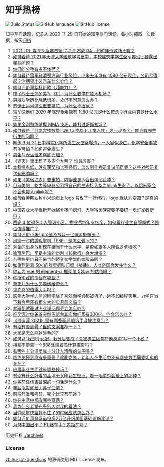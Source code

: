 # 知乎热榜
[![Build Status](https://github.com/ToWeLong/zhihu-hot-questions/workflows/CI/badge.svg)](https://github.com/ToWeLong/zhihu-hot-questions/actions)
[![GitHub language](https://img.shields.io/badge/language-golang-orange.svg)](https://golang.org/)
[![GitHub license](https://img.shields.io/github/license/ToWeLong/zhihu-hot-questions)](https://github.com/ToWeLong/zhihu-hot-questions/blob/main/LICENSE)

知乎热门话题，记录从 2020-11-29 日开始的知乎热门话题。每小时抓取一次数据，按天[归档](./archives)

<!-- BEGIN -->

1. [2021 LPL 春季季后赛首轮 iG 2:3 不敌 RA，如何评价这场比赛？](https://www.zhihu.com/question/452394711)
1. [如何看待 2021 年天津大学建筑学考研中，本校建筑学学生全军覆没？暴露出哪些问题？](https://www.zhihu.com/question/451892894)
1. [你们的分手有多不体面？](https://www.zhihu.com/question/363689631)
1. [如何看待雷军称清楚汽车行业风险，小米去年底有 1080 亿元现金，公司亏得起？你期望小米汽车什么价位？](https://www.zhihu.com/question/452114954)
1. [如何评价邓紫棋新歌《超能力》？](https://www.zhihu.com/question/452371373)
1. [撞了烈士王伟的美军飞机，为什么要停在陵水机场？](https://www.zhihu.com/question/365961726)
1. [男朋友学历比我低很多，父母不同意怎么办？](https://www.zhihu.com/question/451637860)
1. [苏伊士运河这么重要繁忙，为什么不拓宽？](https://www.zhihu.com/question/451698221)
1. [雷军说他们 2020 年底现金余额有 1080 亿元是什么概念？行业内算是什么水平？](https://www.zhihu.com/question/452145914)
1. [如果金刚熟练掌握 MMA 技巧，能打过哥斯拉吗？](https://www.zhihu.com/question/451869598)
1. [如何看待「日本宠物数量已超 15 岁以下儿童人数」这一现象？可能会有哪些衍生的问题？](https://www.zhihu.com/question/452361675)
1. [网传 3 月 31 日中科院化学所发生反应釜爆炸，一人疑似身亡，化学安全事故有多可怕？如何避免发生？](https://www.zhihu.com/question/452354028)
1. [男生与女生谁忍痛能力强？](https://www.zhihu.com/question/449556051)
1. [《遮天》里出现了多少个大帝？ 谁最厉害？](https://www.zhihu.com/question/354425054)
1. [本科绩点低，没有获奖和比赛经历，怎么制作考研复试简历呢？这些对考研复试有影响吗？](https://www.zhihu.com/question/379129901)
1. [如果《笑傲江湖》要重拍，内娱谁更适合出演令狐冲？](https://www.zhihu.com/question/450884811)
1. [目前美的，格力等电器公司将自己的生态接入华为hilink生态了，以后米家会不会也接入hilink呢？](https://www.zhihu.com/question/356273199)
1. [如何看待网友称小米网页上 logo 只改了一行代码，logo 就从方变圆？是真的吗？](https://www.zhihu.com/question/452180773)
1. [中国农业大学重新开始宿舍夜间熄灯，大学宿舍深夜要不要统一熄灯或者断电？](https://www.zhihu.com/question/452377837)
1. [西安 4 位退休老人管理小区，物业费每年有结余，如何看待业主自管模式？是否值得推广？](https://www.zhihu.com/question/451816714)
1. [如何评价小米11pro全系放弃一亿像素摄像头？](https://www.zhihu.com/question/452119438)
1. [风靡一时的游戏掌机「PSP」是怎么倒下的？](https://www.zhihu.com/question/450987462)
1. [刘备的出身放到现在相当于什么水平，是否如很多人所说是草根呢？](https://www.zhihu.com/question/452074548)
1. [迪丽热巴、吴磊主演的新剧《长歌行》会大爆吗？](https://www.zhihu.com/question/452267812)
1. [有哪些平价且不俗气的适合女学生的衣服品牌？](https://www.zhihu.com/question/29508991)
1. [如果我带着 50k 的群星舰队归顺《战锤》，人类帝国会发生什么？](https://www.zhihu.com/question/452326039)
1. [你认为 vue 的 element-ui 框架值 500w 的估值吗？](https://www.zhihu.com/question/450898415)
1. [你所珍藏的情话有哪些？](https://www.zhihu.com/question/437885856)
1. [萧熏儿为什么非要嫁给萧炎？](https://www.zhihu.com/question/448033860)
1. [领克真的值得入手吗？](https://www.zhihu.com/question/449365525)
1. [感觉大学学力学的同学除了喜欢而学的都被坑了，远不如编程实用。力学在当下和今后还有那么大的实用意义吗？](https://www.zhihu.com/question/60005295)
1. [考研复试面试专业课问题不会怎么办？](https://www.zhihu.com/question/372214245)
1. [吃早饭时你爸爸突然告诉你其实你们家有300亿，你会怎么办？](https://www.zhihu.com/question/447823721)
1. [《创造营 2021》里有哪些高颜值选手没被注意到？](https://www.zhihu.com/question/450006302)
1. [有没有虐到骨子里的文案推荐一下？](https://www.zhihu.com/question/448591904)
1. [大家是怎么除掉唇毛的?](https://www.zhihu.com/question/376666922)
1. [如何以“我是个女配，我死后变成了鬼被男主囚禁在他身边”写一个小说？](https://www.zhihu.com/question/448069836)
1. [相机不能装一个888处理器搞计算摄影吗？](https://www.zhihu.com/question/452031529)
1. [有哪些十分温柔或十分让人清醒的句子吗？](https://www.zhihu.com/question/443913622)
1. [临终关怀到底有多重要？除此之外，老年人在生活中还有哪些方面需要切实的关怀？](https://www.zhihu.com/question/452075166)
1. [应届毕业生面试有哪些技巧？](https://www.zhihu.com/question/59741110)
1. [有没有什么好看的高清无水印女生壁纸，看一眼绝对会爱上的那种？](https://www.zhihu.com/question/446716993)
1. [你被前任伤害最深的一句话是什么？](https://www.zhihu.com/question/314118050)
1. [哪些电影能给人美学启蒙？](https://www.zhihu.com/question/450836374)
1. [前端开发和考研，哪个比较有前途？](https://www.zhihu.com/question/398881165)
1. [你在生活中都有哪些奇遇？](https://www.zhihu.com/question/20104471)
1. [我为什么老是在乎别人对我的看法？](https://www.zhihu.com/question/451987588)
1. [当你感觉快坚持不住了的时候应该怎么办？](https://www.zhihu.com/question/449533856)
1. [如何评价拜登承诺投资2万亿升级美国基础设施建设？](https://www.zhihu.com/question/449668091)
1. [为何中国出不了 F1 赛车手？差距在哪？](https://www.zhihu.com/question/276059168)

<!-- END -->

历史归档 [./archives](./archives)


### License
[zhihu-hot-questions](https://github.com/towelong/zhihu-hot-questions) 的源码使用 MIT License 发布。